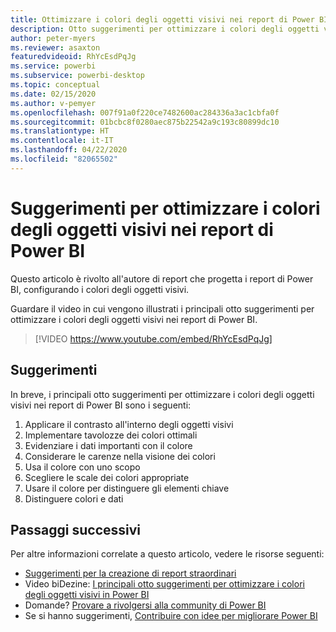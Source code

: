 ```yaml
---
title: Ottimizzare i colori degli oggetti visivi nei report di Power BI
description: Otto suggerimenti per ottimizzare i colori degli oggetti visivi nei report di Power BI, in Power BI Desktop o nel servizio Power BI.
author: peter-myers
ms.reviewer: asaxton
featuredvideoid: RhYcEsdPqJg
ms.service: powerbi
ms.subservice: powerbi-desktop
ms.topic: conceptual
ms.date: 02/15/2020
ms.author: v-pemyer
ms.openlocfilehash: 007f91a0f220ce7482600ac284336a3ac1cbfa0f
ms.sourcegitcommit: 01bcbc8f0280aec875b22542a9c193c80899dc10
ms.translationtype: HT
ms.contentlocale: it-IT
ms.lasthandoff: 04/22/2020
ms.locfileid: "82065502"
---
```

# <a name="tips-to-optimize-visual-colors-in-power-bi-reports"></a>Suggerimenti per ottimizzare i colori degli oggetti visivi nei report di Power BI

Questo articolo è rivolto all'autore di report che progetta i report di Power BI, configurando i colori degli oggetti visivi.

Guardare il video in cui vengono illustrati i principali otto suggerimenti per ottimizzare i colori degli oggetti visivi nei report di Power BI.

> [!VIDEO https://www.youtube.com/embed/RhYcEsdPqJg]

## <a name="tips"></a>Suggerimenti

In breve, i principali otto suggerimenti per ottimizzare i colori degli oggetti visivi nei report di Power BI sono i seguenti:

1. Applicare il contrasto all'interno degli oggetti visivi
1. Implementare tavolozze dei colori ottimali
1. Evidenziare i dati importanti con il colore
1. Considerare le carenze nella visione dei colori
1. Usa il colore con uno scopo
1. Scegliere le scale dei colori appropriate
1. Usare il colore per distinguere gli elementi chiave
1. Distinguere colori e dati

## <a name="next-steps"></a>Passaggi successivi

Per altre informazioni correlate a questo articolo, vedere le risorse seguenti:

- [Suggerimenti per la creazione di report straordinari](../desktop-tips-and-tricks-for-creating-reports.md)
- Video biDezine: [I principali otto suggerimenti per ottimizzare i colori degli oggetti visivi in Power BI](https://www.youtube.com/watch?v=RhYcEsdPqJg)
- Domande? [Provare a rivolgersi alla community di Power BI](https://community.powerbi.com/)
- Se si hanno suggerimenti, [Contribuire con idee per migliorare Power BI](https://ideas.powerbi.com)

